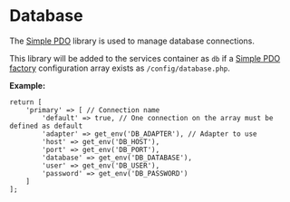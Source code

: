# Database

The [Simple PDO](https://github.com/bayfrontmedia/simple-pdo) library is used to manage database connections.

This library will be added to the services container as `db` if a [Simple PDO factory](https://github.com/bayfrontmedia/simple-pdo#factory-usage) configuration array exists as `/config/database.php`.

**Example:**
```
return [
    'primary' => [ // Connection name
        'default' => true, // One connection on the array must be defined as default
        'adapter' => get_env('DB_ADAPTER'), // Adapter to use
        'host' => get_env('DB_HOST'),
        'port' => get_env('DB_PORT'),
        'database' => get_env('DB_DATABASE'),
        'user' => get_env('DB_USER'),
        'password' => get_env('DB_PASSWORD')
    ]
];
``` 